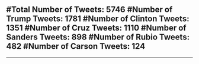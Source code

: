 #Total Number of Tweets: 5746 
#Number of Trump Tweets: 1781
#Number of Clinton Tweets: 1351
#Number of Cruz Tweets: 1110
#Number of Sanders Tweets: 898
#Number of Rubio Tweets: 482
#Number of Carson Tweets: 124
---
---
